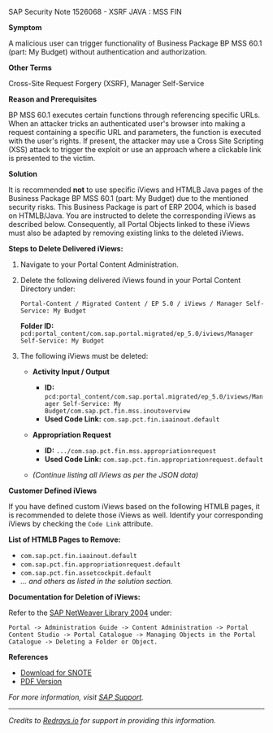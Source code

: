 SAP Security Note 1526068 - XSRF JAVA : MSS FIN

**Symptom**

A malicious user can trigger functionality of Business Package BP MSS 60.1 (part: My Budget) without authentication and authorization.

**Other Terms**

Cross-Site Request Forgery (XSRF), Manager Self-Service

**Reason and Prerequisites**

BP MSS 60.1 executes certain functions through referencing specific URLs. When an attacker tricks an authenticated user's browser into making a request containing a specific URL and parameters, the function is executed with the user's rights. If present, the attacker may use a Cross Site Scripting (XSS) attack to trigger the exploit or use an approach where a clickable link is presented to the victim.

**Solution**

It is recommended **not** to use specific iViews and HTMLB Java pages of the Business Package BP MSS 60.1 (part: My Budget) due to the mentioned security risks. This Business Package is part of ERP 2004, which is based on HTMLB/Java. You are instructed to delete the corresponding iViews as described below. Consequently, all Portal Objects linked to these iViews must also be adapted by removing existing links to the deleted iViews.

**Steps to Delete Delivered iViews:**

1. Navigate to your Portal Content Administration.
2. Delete the following delivered iViews found in your Portal Content Directory under:
   ```
   Portal-Content / Migrated Content / EP 5.0 / iViews / Manager Self-Service: My Budget
   ```
   **Folder ID:** `pcd:portal_content/com.sap.portal.migrated/ep_5.0/iviews/Manager Self-Service: My Budget`

3. The following iViews must be deleted:
   
   - **Activity Input / Output**
     - **ID:** `pcd:portal_content/com.sap.portal.migrated/ep_5.0/iviews/Manager Self-Service: My Budget/com.sap.pct.fin.mss.inoutoverview`
     - **Used Code Link:** `com.sap.pct.fin.iaainout.default`
   
   - **Appropriation Request**
     - **ID:** `.../com.sap.pct.fin.mss.appropriationrequest`
     - **Used Code Link:** `com.sap.pct.fin.appropriationrequest.default`
   
   - *(Continue listing all iViews as per the JSON data)*

**Customer Defined iViews**

If you have defined custom iViews based on the following HTMLB pages, it is recommended to delete those iViews as well. Identify your corresponding iViews by checking the `Code Link` attribute.

**List of HTMLB Pages to Remove:**

- `com.sap.pct.fin.iaainout.default`
- `com.sap.pct.fin.appropriationrequest.default`
- `com.sap.pct.fin.assetcockpit.default`
- *... and others as listed in the solution section.*

**Documentation for Deletion of iViews:**

Refer to the [SAP NetWeaver Library 2004](https://me.sap.com/) under:
```
Portal -> Administration Guide -> Content Administration -> Portal Content Studio -> Portal Catalogue -> Managing Objects in the Portal Catalogue -> Deleting a Folder or Object.
```

**References**

- [Download for SNOTE](https://notesdownloads.sap.com/note/0040000017125432017)
- [PDF Version](https://userapps.support.sap.com/sap/support/sfm/notes/print/0001526068?language=en-US&token=444766BCD69AB37DC1BE5A0761217852)

*For more information, visit [SAP Support](https://me.sap.com/).*

---

*Credits to [Redrays.io](https://redrays.io) for support in providing this information.*